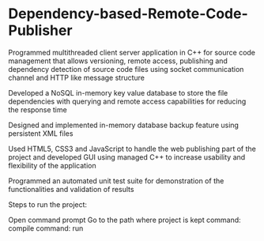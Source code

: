 # Dependency-based-Remote-Code-Publisher

Programmed multithreaded client server application in C++ for source code management that allows versioning, remote access, publishing and dependency detection of source code files using socket communication channel and HTTP like message structure

Developed a NoSQL in-memory key value database to store the file dependencies with querying and remote access capabilities for reducing the response time

Designed and implemented in-memory database backup feature using persistent XML files

Used HTML5, CSS3 and JavaScript to handle the web publishing part of the project and developed GUI using managed C++ to increase usability and flexibility of the application

Programmed an automated unit test suite for demonstration of the functionalities and validation of results

Steps to run the project:

Open command prompt
Go to the path where project is kept
command: compile
command: run